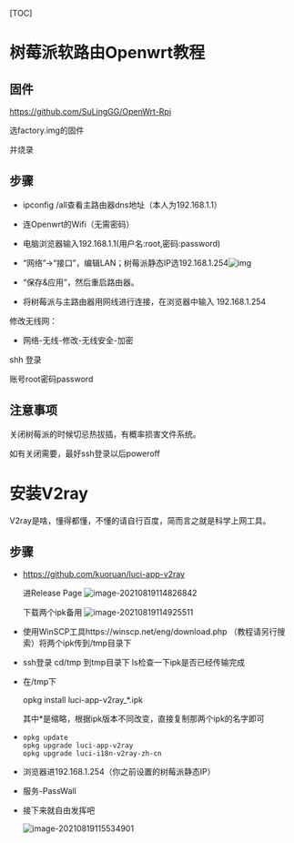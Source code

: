 [TOC]



# 树莓派软路由Openwrt教程

## 固件

https://github.com/SuLingGG/OpenWrt-Rpi

选factory.img的固件

并烧录

## 步骤

* ipconfig /all查看主路由器dns地址（本人为192.168.1.1）

* 连Openwrt的Wifi（无需密码）

* 电脑浏览器输入192.168.1.1(用户名:root,密码:password)

* “网络”->“接口”，编辑LAN；树莓派静态IP选192.168.1.254![img](https://img-blog.csdnimg.cn/20200222154001888.png?x-oss-process=image/watermark,type_ZmFuZ3poZW5naGVpdGk,shadow_10,text_aHR0cHM6Ly9ibG9nLmNzZG4ubmV0L3UwMTE1MzYwMzE=,size_16,color_FFFFFF,t_70)

* “保存&应用”，然后重启路由器。

* 将树莓派与主路由器用网线进行连接，在浏览器中输入 192.168.1.254

  

修改无线网：

* 网络-无线-修改-无线安全-加密

  

shh 登录

账号root密码password

## 注意事项

关闭树莓派的时候切忌热拔插，有概率损害文件系统。

如有关闭需要，最好ssh登录以后poweroff

# 安装V2ray

V2ray是啥，懂得都懂，不懂的请自行百度，简而言之就是科学上网工具。

## 步骤

* https://github.com/kuoruan/luci-app-v2ray

  进Release Page                         ![image-20210819114826842](C:\Users\sekiro\AppData\Roaming\Typora\typora-user-images\image-20210819114826842.png)

  下载两个ipk备用       ![image-20210819114925511](C:\Users\sekiro\AppData\Roaming\Typora\typora-user-images\image-20210819114925511.png)

* 使用WinSCP工具https://winscp.net/eng/download.php （教程请另行搜索）将两个ipk传到/tmp目录下

* ssh登录 cd/tmp 到tmp目录下 ls检查一下ipk是否已经传输完成

* 在/tmp下

  opkg install luci-app-v2ray_*.ipk

  其中*是缩略，根据ipk版本不同改变，直接复制那两个ipk的名字即可

* ```
  opkg update
  opkg upgrade luci-app-v2ray
  opkg upgrade luci-i18n-v2ray-zh-cn
  ```

* 浏览器进192.168.1.254（你之前设置的树莓派静态IP）

* 服务-PassWall

* 接下来就自由发挥吧

  ![image-20210819115534901](C:\Users\sekiro\AppData\Roaming\Typora\typora-user-images\image-20210819115534901.png)